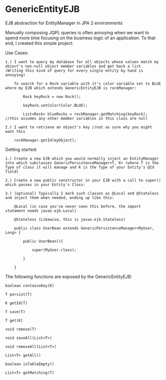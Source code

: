 # GenericEntityEJB
EJB abstraction for EntityManager in JPA 2 environments

Manually composing JQPL queries is often annoying when we want to spend more time focusing on the business logic of an application. To that end, I created this simple project.

Use Cases:

	1.) I want to query my database for all objects whose values match my object's non-null object member variables and get back a list. (Writing this kind of query for every single entity by hand is annoying)

		To search for a Rock variable with it's color variable set to BLUE where my EJB which extends GenericEntityEJB is rockManager:

			Rock keyRock = new Rock();

			keyRock.setColor(Color.BLUE);

			List<Rock> blueRocks = rockManager.getMatching(keyRock); //this assumes any other member variables in this class are null

	2.) I want to retrieve an object's key //not as sure why you might want this

		rockManager.getId(myObject);

Getting started:

	1.) Create a new EJB which you would normally inject an EntityManager into which subclasses GenericPersistenceManager<T, K> (where T is the Type of class it will manage and K is the Type of your Entity's @Id field)

	2.) Create a new public constructor in your EJB with a call to super() which passes in your Entity's Class:

	3.) (optional) Typically I mark such classes as @Local and @Stateless and inject them when needed, ending up like this:

		@Local (in case you've never seen this before, the import statement needs javax.ejb.Local)

		@Stateless (Likewise, this is javax.ejb.Stateless)

		public class UserBean extends GenericPersistenceManager<MyUser, Long> {

			public UserBean(){

				super(MyUser.class);

			}

		}

The following functions are exposed by the GenericEntityEJB:

	boolean containsKey(K)

	T persist(T)

	K getId(T)

	T save(T)

	T get(K)

	void remove(T)

	void saveAll(List<T>)

	void removeAll(List<T>)

	List<T> getAll()

	boolean isTableEmpty()

	List<T> getMatching(T)
	
